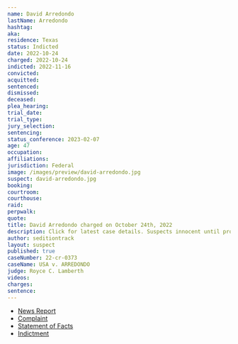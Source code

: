 ```yaml
---
name: David Arredondo
lastName: Arredondo
hashtag:
aka:
residence: Texas
status: Indicted
date: 2022-10-24
charged: 2022-10-24
indicted: 2022-11-16
convicted:
acquitted:
sentenced:
dismissed:
deceased:
plea_hearing:
trial_date:
trial_type:
jury_selection:
sentencing:
status_conference: 2023-02-07
age: 47
occupation:
affiliations:
jurisdiction: Federal
image: /images/preview/david-arredondo.jpg
suspect: david-arredondo.jpg
booking:
courtroom:
courthouse:
raid:
perpwalk:
quote:
title: David Arredondo charged on October 24th, 2022
description: Click for latest case details. Suspects innocent until proven guilty.
author: seditiontrack
layout: suspect
published: true
caseNumber: 22-cr-0373
caseName: USA v. ARREDONDO
judge: Royce C. Lamberth
videos:
charges:
sentence:
---
```

- [News Report](https://lawandcrime.com/u-s-capitol-breach/maga-hatted-texan-caught-on-video-grabbing-cops-arm-to-facilitate-the-entry-of-other-rioters-on-jan-6-feds-say/)
- [Complaint](https://www.justice.gov/usao-dc/case-multi-defendant/file/1547431/download)
- [Statement of Facts](https://www.justice.gov/usao-dc/case-multi-defendant/file/1547436/download)
- [Indictment](https://storage.courtlistener.com/recap/gov.uscourts.dcd.249403/gov.uscourts.dcd.249403.14.0_3.pdf)
